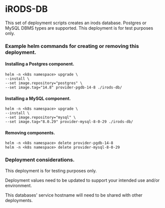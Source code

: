 <!--
BSD 3-Clause All rights reserved.

SPDX-License-Identifier: BSD 3-Clause
-->

# iRODS-DB
This set of deployment scripts creates an irods database. Postgres or MySQL DBMS types are supported. This deployment is for test purposes only.

### Example helm commands for creating or removing this deployment.

#### Installing a Postgres component.
```shell
helm -n <k8s namespace> upgrade \
--install \
--set image.repository="postgres" \
--set image.tag="14.8" provider-pgdb-14-8 ./irods-db/
```
#### Installing a MySQL component.
```shell
helm -n <k8s namespace> upgrade \
--install \
--set image.repository="mysql" \
--set image.tag="8.0.29" provider-mysql-8-0-29 ./irods-db/
```
#### Removing components.
```shell
helm -n <k8s namespace> delete provider-pgdb-14-8
helm -n <k8s namespace> delete provider-mysql-8-0-29
```

### Deployment considerations.
This deployment is for testing purposes only.
 
Deployment values need to be updated to support your intended use and/or environment. 

This databases' service hostname will need to be shared with other deployments.
